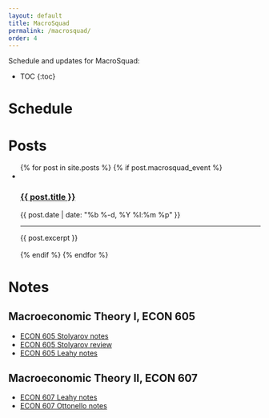 ```yaml
---
layout: default
title: MacroSquad
permalink: /macrosquad/
order: 4
---
```


Schedule and updates for MacroSquad:

* TOC
{:toc}

# Schedule

<script src="https://code.jquery.com/jquery-3.1.1.min.js"   
integrity="sha256-hVVnYaiADRTO2PzUGmuLJr8BLUSjGIZsDYGmIJLv2b8="  crossorigin="anonymous"></script>
<script type="text/javascript" src="/scripts/moment.min.js"></script>
<script src="//cdnjs.cloudflare.com/ajax/libs/fullcalendar/3.2.0/fullcalendar.min.js"></script>
<link rel="stylesheet" href="//cdnjs.cloudflare.com/ajax/libs/fullcalendar/3.2.0/fullcalendar.min.css">
<link rel="stylesheet" media="print" href="//cdnjs.cloudflare.com/ajax/libs/fullcalendar/3.2.0/fullcalendar.print.css">

<script>
$(document).ready(function() {

	$('#calendar').fullCalendar({
		events:'/calendar-data/'
	})

});

</script>


<!-- {% for event in site.events %}
{{event.title}} {{event.event_date}}<br/>
{% endfor %} -->

<div id="calendar"></div>

# Posts

<ul class="posts">
  {% for post in site.posts %}
	{% if post.macrosquad_event %}
  <li>
    <br>
    <h3>
      <a class="post-link" href="{{ post.url | prepend: site.baseurl }}">{{ post.title }}</a>
    </h3>
    <span class="post-meta">{{ post.date | date: "%b %-d, %Y %l:%m %p" }}</span>
    <hr id="line">
    <div class="content">
      {{ post.excerpt }}
    </div>
    <br>
  </li>
	{% endif %}
  {% endfor %}
</ul>

# Notes

## Macroeconomic Theory I, ECON 605

* [ECON 605 Stolyarov notes](https://umich.box.com/s/3x06wji3k2mkmwrcbdggwlrq410vtg0g)
* [ECON 605 Stolyarov review](https://umich.box.com/s/14r5lvjjoq9wwz0d6mor8jn49v6vig5g)
* [ECON 605 Leahy notes](https://umich.box.com/s/qwizsx7l6ejrnzdunmrckznnwhge2h9y)

## Macroeconomic Theory II, ECON 607

* [ECON 607 Leahy notes](https://umich.box.com/s/0tvft1t167we2xsn2xp4uacetoy5gcyw)
* [ECON 607 Ottonello notes]()
